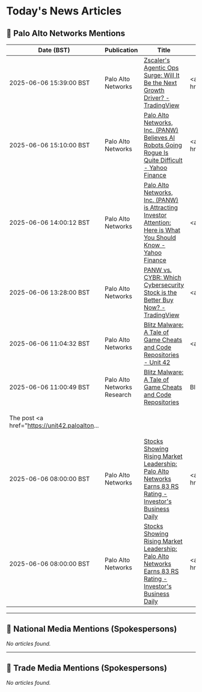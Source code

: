 # Today's News Articles

## 📌 Palo Alto Networks Mentions

| Date (BST) | Publication | Title | Summary |
|------------|-------------|-------|---------|
| 2025-06-06 15:39:00 BST | Palo Alto Networks | [Zscaler's Agentic Ops Surge: Will It Be the Next Growth Driver? - TradingView](https://news.google.com/rss/articles/CBMiuAFBVV95cUxPUWFFVVNzOEdXbnBGa1ctZjI5cFVPM1Fod3NuYWw4Mk1IT0ZLc1UxZ0IwWWFlNkJSaHVqcDg3WU96RExDcEw1SS1qYllmQk5GaXRDQ05YbE1McFVPdTF3THVOYXlHSVYtdFEwaVoxYzdQSWRvTkVXOWxFN0tsR2RtZm12NUxEaVVDckNnTm81dUpjbnpfYlprUDNKT0hQR1dtR2xBU2FaNzlhUGNkamdNZEJ6RU1DN09Z?oc=5) | <a href="https://news.google.com/rss/articles/CBMiuAFBVV95cUxPUWFFVVNzOEdXbnBGa1ctZjI5cFVPM1Fod3NuYWw4Mk1IT0ZLc1UxZ0IwWWFlNkJSaHVqcDg3WU96RExDcEw1SS1qYllmQk5GaXRDQ05YbE1McFVPdTF3THVOYXlHSVYtdFEwaVoxYz... |
| 2025-06-06 15:10:00 BST | Palo Alto Networks | [Palo Alto Networks, Inc. (PANW) Believes AI Robots Going Rogue Is Quite Difficult - Yahoo Finance](https://news.google.com/rss/articles/CBMifkFVX3lxTE9uaVZST2owUURZQmVfRmxyY0U5eUpVbHV1WVBYUVpnWEVFRlc4ZDRPQS1mWlVkeXdLcnhZeVBWOGEyM1BNYmZEYXhEeEN5OS1oS0E0OFotOVljY3Z5R2NadVEzZElKd0FvVnQtblFNWmpBejZscWhfOGJNNU5aQQ?oc=5) | <a href="https://news.google.com/rss/articles/CBMifkFVX3lxTE9uaVZST2owUURZQmVfRmxyY0U5eUpVbHV1WVBYUVpnWEVFRlc4ZDRPQS1mWlVkeXdLcnhZeVBWOGEyM1BNYmZEYXhEeEN5OS1oS0E0OFotOVljY3Z5R2NadVEzZElKd0FvVnQtblFNWm... |
| 2025-06-06 14:00:12 BST | Palo Alto Networks | [Palo Alto Networks, Inc. (PANW) is Attracting Investor Attention: Here is What You Should Know - Yahoo Finance](https://news.google.com/rss/articles/CBMifkFVX3lxTE1DTElnbTNJYTAtRFVycGZpRll3R2RDX2tSd2sxR0tUdHpXZXptekdLZHRoQlE1ek1xcUtVU1gtRlRPd3FGVHlLSUY1UTV5X1dGUnJIWC1yTEVJQjB6blVzMnN0NDBTcms1X1FHWTFhZ0hGQU1rVEJ3cmo5NWp0QQ?oc=5) | <a href="https://news.google.com/rss/articles/CBMifkFVX3lxTE1DTElnbTNJYTAtRFVycGZpRll3R2RDX2tSd2sxR0tUdHpXZXptekdLZHRoQlE1ek1xcUtVU1gtRlRPd3FGVHlLSUY1UTV5X1dGUnJIWC1yTEVJQjB6blVzMnN0NDBTcms1X1FHWTFhZ0... |
| 2025-06-06 13:28:00 BST | Palo Alto Networks | [PANW vs. CYBR: Which Cybersecurity Stock is the Better Buy Now? - TradingView](https://news.google.com/rss/articles/CBMitwFBVV95cUxQdGFpS2haaG9VakszNFBiVUR5R1hFZjN1azlxQUJyUEUwNUFvV3BUVFJSSzdWdGdyVGF5Zng1a2RfTFdIdjFSX0tMeXVSeEtjU3VGVi1KYkZtdEFvZ0xuM1ZSeVVlSkZNNW5odnI2SVpKYk9oeXRhX0tBMWxRTDRBWjUyQTVJX1BSMkN5UHd0Q2huV0xWR2w0S0xTTTdrREhvZHB6VlFYVEt1b1hObDd6YUZMeUc0NVU?oc=5) | <a href="https://news.google.com/rss/articles/CBMitwFBVV95cUxQdGFpS2haaG9VakszNFBiVUR5R1hFZjN1azlxQUJyUEUwNUFvV3BUVFJSSzdWdGdyVGF5Zng1a2RfTFdIdjFSX0tMeXVSeEtjU3VGVi1KYkZtdEFvZ0xuM1ZSeVVlSkZNNW5odnI2SV... |
| 2025-06-06 11:04:32 BST | Palo Alto Networks | [Blitz Malware: A Tale of Game Cheats and Code Repositories - Unit 42](https://news.google.com/rss/articles/CBMiZkFVX3lxTE5nS1ZHRFBDRERMcFJzcWF0SUlMWlM1aWcyWnZ2RDZEZEFaVGp3eFFQWnlScDZ6QVJnNmRfVGMxOEJBQmdWVGNFc0xKNlk2ay1HRTRaOWtBdzJid290MGtNemNURXRkZw?oc=5) | <a href="https://news.google.com/rss/articles/CBMiZkFVX3lxTE5nS1ZHRFBDRERMcFJzcWF0SUlMWlM1aWcyWnZ2RDZEZEFaVGp3eFFQWnlScDZ6QVJnNmRfVGMxOEJBQmdWVGNFc0xKNlk2ay1HRTRaOWtBdzJid290MGtNemNURXRkZw?oc=5" targe... |
| 2025-06-06 11:00:49 BST | Palo Alto Networks Research | [Blitz Malware: A Tale of Game Cheats and Code Repositories](https://unit42.paloaltonetworks.com/blitz-malware-2025/) | <p>Blitz malware, active since 2024 and updated in 2025, was spread via game cheats. We discuss its infection vector and abuse of Hugging Face for C2.</p>
<p>The post <a href="https://unit42.paloalton... |
| 2025-06-06 08:00:00 BST | Palo Alto Networks | [Stocks Showing Rising Market Leadership: Palo Alto Networks Earns 83 RS Rating - Investor's Business Daily](https://news.google.com/rss/articles/CBMi6wFBVV95cUxOb0JvM0d1djNjQ2dmbDVteW9xemV2TF9NdkVuZkpWcGdwdzNPaWVwN1o0dlNoamZTc0U2bTNua2VQWjRVQ1E4UGlBbXZUcFZ4aGJzZ2tNbExvNExmb0c3S2NoQVZwSmRLSU1ycURkeDlscFZ5UXVaSUtwSXB3RE1GSjhGUTc5b19NeXNNekkwZDYtQ3lYdGp3YU5zUU9udUdidDI5NEU4alRiOERSZFctVEpHdUgyVXdZTUs1UkxlYXh2WUVyUVZVVU9zMEY2aGxrYVpRc2VJSjVYaFlFYklDRTdJMndCTnhrYVU4?oc=5) | <a href="https://news.google.com/rss/articles/CBMi6wFBVV95cUxOb0JvM0d1djNjQ2dmbDVteW9xemV2TF9NdkVuZkpWcGdwdzNPaWVwN1o0dlNoamZTc0U2bTNua2VQWjRVQ1E4UGlBbXZUcFZ4aGJzZ2tNbExvNExmb0c3S2NoQVZwSmRLSU1ycURkeD... |
| 2025-06-06 08:00:00 BST | Palo Alto Networks | [Stocks Showing Rising Market Leadership: Palo Alto Networks Earns 83 RS Rating - Investor's Business Daily](https://news.google.com/rss/articles/CBMivgFBVV95cUxNRkdHRG9OWlZid2g2VzdqY2NfOWJETkVWWk5pemEzVnpoRUN0bVZsVHhtZDM1d0xCR3VpZm9ubFpFMXRqX0lEaDFqUkZjQVhOM0t6STlsMGVwWmlOLXlnWkZpeE1HeGFPWDF3MFJnSTBHOVBWVjZyQURnUlV6MUFQZE5paGJSaFFIaUF4TTFaMFRJV2EwQTB0V09aeG42d3o3bWFES3V2d0wwb3NpeU5RUFJYUGZjaFpRbkNNZ053?oc=5) | <a href="https://news.google.com/rss/articles/CBMivgFBVV95cUxNRkdHRG9OWlZid2g2VzdqY2NfOWJETkVWWk5pemEzVnpoRUN0bVZsVHhtZDM1d0xCR3VpZm9ubFpFMXRqX0lEaDFqUkZjQVhOM0t6STlsMGVwWmlOLXlnWkZpeE1HeGFPWDF3MFJnST... |

---
## 📰 National Media Mentions (Spokespersons)

_No articles found._

---
## 📘 Trade Media Mentions (Spokespersons)

_No articles found._
